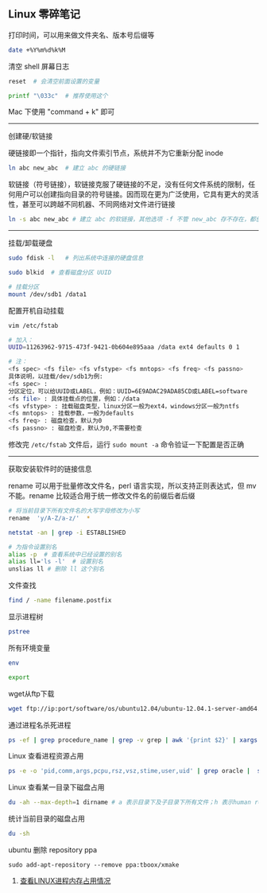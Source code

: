 ## Linux 零碎笔记

打印时间，可以用来做文件夹名、版本号后缀等

``` sh
date +%Y%m%d%k%M
```

清空 shell 屏幕日志

``` sh
reset  # 会清空前面设置的变量

printf "\033c"  # 推荐使用这个
```

Mac 下使用 "command + k" 即可

---

创建硬/软链接

硬链接即一个指针，指向文件索引节点，系统并不为它重新分配 inode

``` sh
ln abc new_abc  # 建立 abc 的硬链接
```

软链接（符号链接），软链接克服了硬链接的不足，没有任何文件系统的限制，任何用户可以创建指向目录的符号链接。因而现在更为广泛使用，它具有更大的灵活性，甚至可以跨越不同机器、不同网络对文件进行链接

``` sh
ln -s abc new_abc # 建立 abc 的软链接，其他选项 -f 不管 new_abc 存不存在，都创建  -n 如果 new_abc 不存在，则不创建
```

---

挂载/卸载硬盘

``` sh
sudo fdisk -l   # 列出系统中连接的硬盘信息
```

``` sh
sudo blkid  # 查看磁盘分区 UUID
```

``` sh
# 挂载分区
mount /dev/sdb1 /data1
```

配置开机自动挂载

``` sh
vim /etc/fstab

# 加入：
UUID=11263962-9715-473f-9421-0b604e895aaa /data ext4 defaults 0 1

# 注：
<fs spec> <fs file> <fs vfstype> <fs mntops> <fs freq> <fs passno>
具体说明，以挂载/dev/sdb1为例:
<fs spec> :
分区定位，可以给UUID或LABEL，例如：UUID=6E9ADAC29ADA85CD或LABEL=software
<fs file> : 具体挂载点的位置，例如：/data
<fs vfstype> : 挂载磁盘类型，linux分区一般为ext4，windows分区一般为ntfs
<fs mntops> : 挂载参数，一般为defaults
<fs freq> : 磁盘检查，默认为0
<fs passno> : 磁盘检查，默认为0,不需要检查
```

修改完 `/etc/fstab` 文件后，运行 `sudo mount -a` 命令验证一下配置是否正确

---

获取安装软件时的链接信息

rename 可以用于批量修改文件名，perl 语言实现，所以支持正则表达式，但 mv 不能。rename 比较适合用于统一修改文件名的前缀后者后缀

``` sh
# 将当前目录下所有文件名的大写字母修改为小写
rename  'y/A-Z/a-z/'  *
```

``` sh
netstat -an | grep -i ESTABLISHED
```

``` sh
# 为指令设置别名
alias -p  # 查看系统中已经设置的别名
alias ll='ls -l'  # 设置别名
unslias ll # 删除 ll 这个别名
```

文件查找

``` sh
find / -name filename.postfix
```

显示进程树

``` sh
pstree
```

所有环境变量

``` sh
env
```

``` sh
export
```

wget从ftp下载

``` sh
wget ftp://ip:port/software/os/ubuntu12.04/ubuntu-12.04.1-server-amd64.iso --ftp-user=username --ftp-password=password
```

通过进程名杀死进程

``` sh
ps -ef | grep procedure_name | grep -v grep | awk '{print $2}' | xargs kill -9
```

Linux 查看进程资源占用

``` sh
ps -e -o 'pid,comm,args,pcpu,rsz,vsz,stime,user,uid' | grep oracle |  sort -nrk5
```

Linux 查看某一目录下磁盘占用

``` sh
du -ah --max-depth=1 dirname # a 表示目录下及子目录下所有文件；h 表示human readale；max-depth表示目录深度；s 表示只显示该目录下的磁盘占用大小
```

统计当前目录的磁盘占用

``` sh
du -sh
```

ubuntu 删除 repository ppa

```
sudo add-apt-repository --remove ppa:tboox/xmake
```


1. [查看LINUX进程内存占用情况](https://www.cnblogs.com/gaojun/p/3406096.html)
